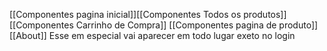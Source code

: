 [[Componentes pagina inicial]][[Componentes Todos os produtos]] [[Componentes Carrinho de Compra]] [[Componentes pagina de produto]] [[About]]
Esse em especial vai aparecer em todo lugar exeto no login